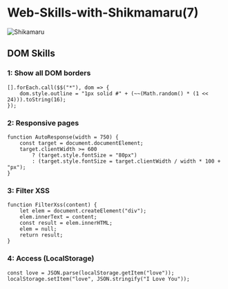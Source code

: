 # Web-Skills-with-Shikmamaru(7)
![Shikamaru](https://github.com/whitebird1016/Web-Skills-with-Shikmamaru/blob/main/1_HTGSqvOc52yfMwyLhCMjVA.jpeg)
<h2>DOM Skills</h2>
<h3>1: Show all DOM borders</h3>

```
[].forEach.call($$("*"), dom => {
    dom.style.outline = "1px solid #" + (~~(Math.random() * (1 << 24))).toString(16);
});
```
<h3>2: Responsive pages</h3>

```
function AutoResponse(width = 750) {
    const target = document.documentElement;
    target.clientWidth >= 600
        ? (target.style.fontSize = "80px")
        : (target.style.fontSize = target.clientWidth / width * 100 + "px");
}
```
<h3>3: Filter XSS</h3>

```
function FilterXss(content) {
    let elem = document.createElement("div");
    elem.innerText = content;
    const result = elem.innerHTML;
    elem = null;
    return result;
}
```
<h3>4: Access (LocalStorage)</h3>

```
const love = JSON.parse(localStorage.getItem("love"));
localStorage.setItem("love", JSON.stringify("I Love You"));
```
